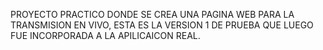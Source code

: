 PROYECTO PRACTICO DONDE SE CREA UNA PAGINA WEB PARA LA TRANSMISION EN VIVO, 
ESTA ES LA VERSION 1 DE PRUEBA QUE LUEGO FUE INCORPORADA A LA APILICAICON REAL.
